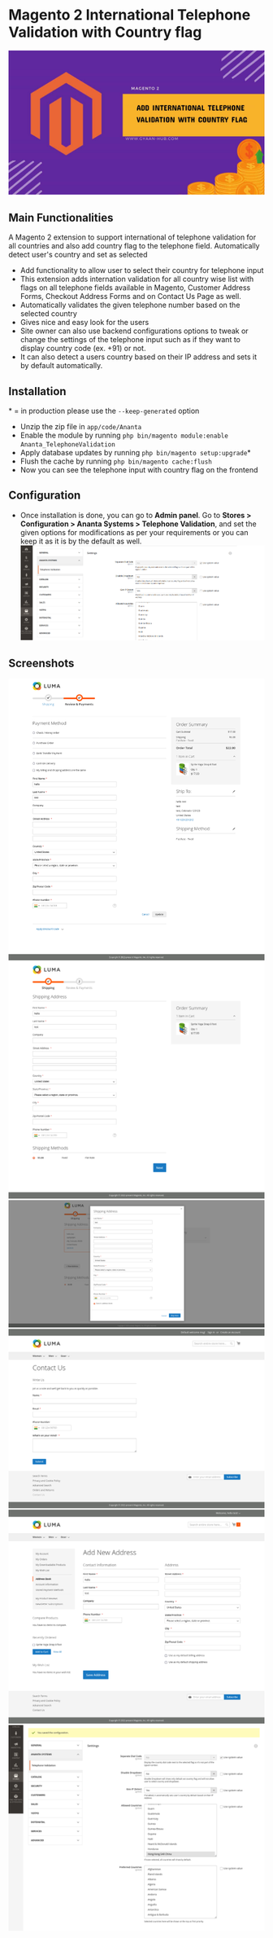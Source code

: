 # Magento 2 International Telephone Validation with Country flag

![Main Image | Thumbnail | Magento 2](https://github.com/nathaodedara/magento2-international-telephone-validation/blob/main/screenshots/how-to-add-international-telephone-validation-with-country-flag-magento-2.jpg?raw=true)

## Main Functionalities
A Magento 2 extension to support international of telephone validation for all countries and also add country flag to the telephone field. Automatically detect user's country and set as selected

- Add functionality to allow user to select their country for telephone input
- This extension adds internation validation for all country wise list with flags on all telephone fields available in Magento, Customer Address Forms, Checkout Address Forms and on Contact Us Page as well.
- Automatically validates the given telephone number based on the selected country
- Gives nice and easy look for the users
- Site owner can also use backend configurations options to tweak or change the settings of the telephone input such as if they want to display country code (ex. +91) or not.
- It can also detect a users country based on their IP address and sets it by default automatically.

## Installation
\* = in production please use the `--keep-generated` option

 - Unzip the zip file in `app/code/Ananta`
 - Enable the module by running `php bin/magento module:enable Ananta_TelephoneValidation`
 - Apply database updates by running `php bin/magento setup:upgrade`\*
 - Flush the cache by running `php bin/magento cache:flush`
 - Now you can see the telephone input with country flag on the frontend

## Configuration
 - Once installation is done, you can go to **Admin panel**. Go to **Stores > Configuration > Ananta Systems > Telephone Validation**, and set the given options for modifications as per your requirements or you can keep it as it is by the default as well.
 ![Configuration Setting](https://github.com/nathaodedara/magento2-international-telephone-validation/blob/main/screenshots/magento-2-international-telephone-validation-with-country-flags-configuration.png?raw=true)

## Screenshots

![Screenshots](https://github.com/nathaodedara/magento2-international-telephone-validation/blob/main/screenshots/magento-2-international-telephone-validation-with-country-flags-checkout-billing-address-new.png?raw=true)
![Screenshots](https://github.com/nathaodedara/magento2-international-telephone-validation/blob/main/screenshots/magento-2-international-telephone-validation-with-country-flags-checkout-shipping-address.png?raw=true)
![Screenshots](https://github.com/nathaodedara/magento2-international-telephone-validation/blob/main/screenshots/magento-2-international-telephone-validation-with-country-flags-checkout-shipping-address-new.png?raw=true)
![Screenshots](https://github.com/nathaodedara/magento2-international-telephone-validation/blob/main/screenshots/magento-2-international-telephone-validation-with-country-flags-contact-us-page.png?raw=true)
![Screenshots](https://github.com/nathaodedara/magento2-international-telephone-validation/blob/main/screenshots/magento-2-international-telephone-validation-with-country-flags-customer-new-address.png?raw=true)
![Screenshots Configuration](https://github.com/nathaodedara/magento2-international-telephone-validation/blob/main/screenshots/magento-2-international-telephone-validation-with-country-flags-full-configurations.png?raw=true)
